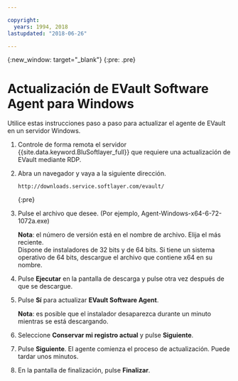 ```yaml
---

copyright:
  years: 1994, 2018
lastupdated: "2018-06-26"

---
```

{:new_window: target="_blank"}
{:pre: .pre}

# Actualización de EVault Software Agent para Windows 

Utilice estas instrucciones paso a paso para actualizar el agente de EVault en un servidor Windows.

1. Controle de forma remota el servidor {{site.data.keyword.BluSoftlayer_full}} que requiere una actualización de EVault mediante RDP.

2. Abra un navegador y vaya a la siguiente dirección.
   ```
   http://downloads.service.softlayer.com/evault/
   ```
   {:pre}
  
3. Pulse el archivo que desee. (Por ejemplo, Agent-Windows-x64-6-72-1072a.exe)

   **Nota**: el número de versión está en el nombre de archivo. Elija el más reciente. <br/>
   Dispone de instaladores de 32 bits y de 64 bits. Si tiene un sistema operativo de 64 bits, descargue el archivo que contiene x64 en su nombre.

4. Pulse **Ejecutar** en la pantalla de descarga y pulse otra vez después de que se descargue.

5. Pulse **Sí** para actualizar **EVault Software Agent**.

   **Nota**: es posible que el instalador desaparezca durante un minuto mientras se está descargando.

6. Seleccione **Conservar mi registro actual** y pulse **Siguiente**.

7. Pulse **Siguiente**. El agente comienza el proceso de actualización. Puede tardar unos minutos.

8. En la pantalla de finalización, pulse **Finalizar**.

